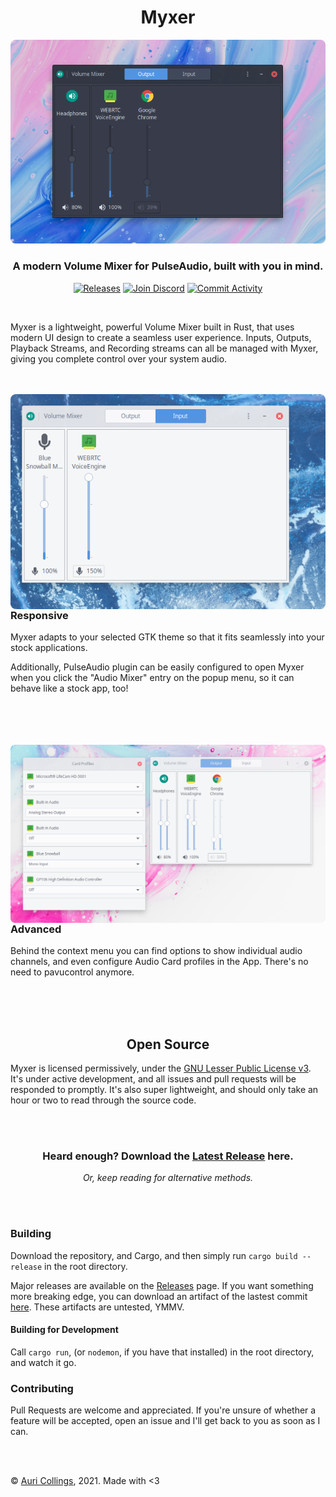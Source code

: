 <h1 align="center">Myxer</h1>

<p align="center">
  <img src="https://raw.githubusercontent.com/Aurailus/Myxer/master/media/myxer_dark.png">
</p>

<h3 align="center">A modern Volume Mixer for PulseAudio, built with you in mind.</h2>

<p align="center">
  <a href="https://github.com/Aurailus/Myxer/releases"><img src="https://github.com/Aurailus/Myxer/workflows/release/badge.svg" alt="Releases"/></a>
  <a href="https://aurail.us/discord"><img src="https://img.shields.io/discord/416379773976051712.svg?color=7289DA&label=discord&logo=discord&logoColor=white&labelColor=2A3037" alt="Join Discord"/></a>
  <a href="https://github.com/Aurailus/Myxer/commits/master"><img src="https://img.shields.io/github/commit-activity/m/aurailus/myxer.svg?logo=github&labelColor=2A3037&label=commit%20activity" alt="Commit Activity"/></a>
</p>

<br>

Myxer is a lightweight, powerful Volume Mixer built in Rust, that uses modern UI design to create a seamless user experience. Inputs, Outputs, Playback Streams, and Recording streams can all be managed with Myxer, giving you complete control over your system audio.

<br>
<br>

<img src="https://raw.githubusercontent.com/Aurailus/Myxer/master/media/myxer_light.png" align="left" width="625">

### Responsive

Myxer adapts to your selected GTK theme so that it fits seamlessly into your stock applications.

Additionally, PulseAudio plugin can be easily configured to open Myxer when you click the "Audio Mixer" entry on the popup menu, so it can behave like a stock app, too!

<br clear="left">
<br>
<br>
<br>

<img src="https://raw.githubusercontent.com/Aurailus/Myxer/master/media/myxer_advanced.png" align="right" width="650">

### Advanced

Behind the context menu you can find options to show individual audio channels, and even configure Audio Card profiles in the App. There's no need to pavucontrol anymore.

<br clear="right">
<br>
<br>

<h2 align="center">Open Source</h2>

Myxer is licensed permissively, under the [GNU Lesser Public License v3](https://github.com/Aurailus/Myxer/blob/master/LICENSE.md). It's under active development, and all issues and pull requests will be responded to promptly. It's also super lightweight, and should only take an hour or two to read through the source code.

<br>
<br>

<h3 align="center">Heard enough? Download the <a href="https://github.com/Aurailus/Myxer/releases">Latest Release</a> here.</h3>

<p align="center"><em>Or, keep reading for alternative methods.</em></p>

<br>
<br>

### Building

Download the repository, and Cargo, and then simply run `cargo build --release` in the root directory.

Major releases are available on the [Releases](https://github.com/Aurailus/Myxer/releases) page. If you want something more breaking edge, you can download an artifact of the lastest commit [here](https://nightly.link/Aurailus/myxer/workflows/release/master/Myxer.zip). These artifacts are untested, YMMV.

#### Building for Development 

Call `cargo run`, (or `nodemon`, if you have that installed) in the root directory, and watch it go.

### Contributing
 
Pull Requests are welcome and appreciated. If you're unsure of whether a feature will be accepted, open an issue and I'll get back to you as soon as I can.  

<br>
<br>

&copy; [Auri Collings](https://twitter.com/Aurailus), 2021. Made with <3

